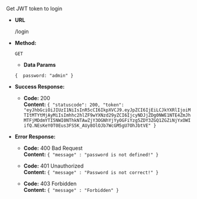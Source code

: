 Get JWT token to login
  
* **URL**

  /login

* **Method:**
 
  `GET`
  
  * **Data Params**

  `{  password: "admin" }`

* **Success Response:**

  * **Code:** 200 <br />
    **Content:** `
{
  "statuscode": 200,
  "token": "eyJhbGciOiJIUzI1NiIsInR5cCI6IkpXVCJ9.eyJpZCI6IjEiLCJkYXRlIjoiMTItMTYtMjAyMiIsImhhc2hlZF9wYXNzd29yZCI6IjcyNDJjZDg0NWE1NTE4ZmJhMTFjMDdmYTI5NWI0NThkNTAwZjY3OGNhYjYyOGFiYzg5ZDY3ZGQ1ZGZiNjYxOWIifQ.NEsKeY0T0Eus3FS5K_AUy8OlOJb7WcGM5gU7OhJbtVE"
}
    `
 
* **Error Response:**
  * **Code:** 400 Bad Request <br />
    **Content:** `{ "message" : "password is not defined!" }`
    
  * **Code:** 401 Unauthorized <br />
    **Content:** `{ "message" : "Password is not correct!" }`
    
  * **Code:** 403 Forbidden <br />
    **Content:** `{ "message" : "Forbidden" }`
